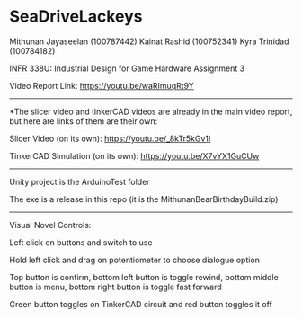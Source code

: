# SeaDriveLackeys
Mithunan Jayaseelan (100787442)
Kainat Rashid (100752341)
Kyra Trinidad (100784182)

INFR 338U: Industrial Design for Game Hardware
Assignment 3

Video Report Link: https://youtu.be/waRImuqRt9Y

-----------------------------------

*The slicer video and tinkerCAD videos are already in the main video report, but here are links of them are their own:

Slicer Video (on its own): https://youtu.be/_8kTr5kGv1I

TinkerCAD Simulation (on its own): https://youtu.be/X7vYX1GuCUw

-----------------------------------

Unity project is the ArduinoTest folder

The exe is a release in this repo (it is the MithunanBearBirthdayBuild.zip)

-----------------------------------

Visual Novel Controls:

Left click on buttons and switch to use

Hold left click and drag on potentiometer to choose dialogue option

Top button is confirm, bottom left button is toggle rewind, bottom middle button is menu, bottom right button is toggle fast forward

Green button toggles on TinkerCAD circuit and red button toggles it off

